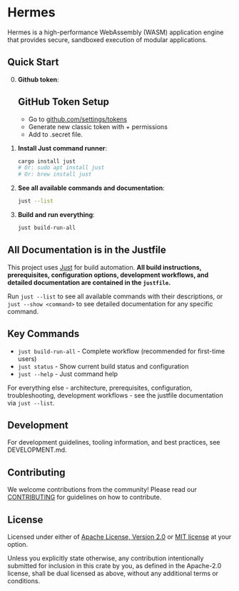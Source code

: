 # Hermes

<!-- markdownlint-disable MD029 -->

Hermes is a high-performance WebAssembly (WASM) application engine that provides secure,
sandboxed execution of modular applications.

## Quick Start

0. **Github token**:

   ## GitHub Token Setup

   * Go to [github.com/settings/tokens](https://github.com/settings/tokens)
   * Generate new classic token with + permissions
   * Add to .secret file.

1. **Install Just command runner**:

   ```bash
   cargo install just
   # Or: sudo apt install just
   # Or: brew install just
   ```

2. **See all available commands and documentation**:

   ```bash
   just --list
   ```

3. **Build and run everything**:

   ```bash
   just build-run-all
   ```

## All Documentation is in the Justfile

This project uses [Just](https://github.com/casey/just) for build automation.
**All build instructions, prerequisites, configuration options, development workflows,
and detailed documentation are contained in the `justfile`.**

Run `just --list` to see all available commands with their descriptions,
or `just --show <command>` to see detailed documentation for any specific command.

## Key Commands

* `just build-run-all` - Complete workflow (recommended for first-time users)
* `just status` - Show current build status and configuration
* `just --help` - Just command help

For everything else - architecture, prerequisites, configuration,
troubleshooting, development workflows - see the justfile documentation
via `just --list`.

## Development

For development guidelines, tooling information, and best practices, see DEVELOPMENT.md.

## Contributing

We welcome contributions from the community!
Please read our [CONTRIBUTING](CONTRIBUTING.md) for guidelines on how to contribute.

## License

Licensed under either of [Apache License, Version 2.0](LICENSE-APACHE) or [MIT license](LICENSE-MIT) at your option.

Unless you explicitly state otherwise, any contribution intentionally submitted
for inclusion in this crate by you, as defined in the Apache-2.0 license, shall
be dual licensed as above, without any additional terms or conditions.
